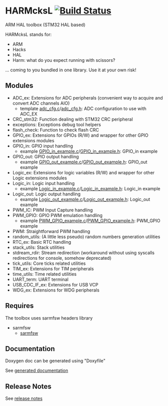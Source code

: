 # HARMcksL [![Build Status](https://travis-ci.com/SMFSW/HARMcksL.svg?branch=master)](https://travis-ci.com/SMFSW/HARMcksL)

ARM HAL toolbox (STM32 HAL based)

HARMcksL stands for:
- ARM
- Hacks
- HAL
- Harm: what do you expect running with scissors?

... coming to you bundled in one library.
Use it at your own risk!

## Modules

- ADC_ex: Extensions for ADC peripherals (convenient way to acquire and convert ADC channels AIO)
  - template [adc_cfg.c](templates/adc_cfg.c.txt)/[adc_cfg.h](templates/adc_cfg.h.txt): ADC configuration to use with ADC_EX
- CRC_stm32: Function dealing with STM32 CRC peripheral
- exceptions: Exceptions debug tool helpers
- flash_check: Function to check flash CRC
- GPIO_ex: Extensions for GPIOs (R/W) and wrapper for other GPIO extensions modules
- GPIO_in: GPIO input handling
  - example [GPIO_in_example.c](templates/GPIO_in_example.c.txt)/[GPIO_in_example.h](templates/GPIO_in_example.h.txt): GPIO_in example
- GPIO_out: GPIO output handling
  - example [GPIO_out_example.c](templates/GPIO_out_example.c.txt)/[GPIO_out_example.h](templates/GPIO_out_example.h.txt): GPIO_out example
- Logic_ex: Extensions for logic variables (R/W) and wrapper for other Logic extensions modules
- Logic_in: Logic input handling
  - example [Logic_in_example.c](templates/Logic_in_example.c.txt)/[Logic_in_example.h](templates/Logic_in_example.h.txt): Logic_in example
- Logic_out: Logic output handling
  - example [Logic_out_example.c](templates/Logic_out_example.c.txt)/[Logic_out_example.h](templates/Logic_out_example.h.txt): Logic_out example
- PWM_IC: PWM Input Capture handling
- PWM_GPIO: GPIO PWM emulation handling
  - example [PWM_GPIO_example.c](templates/PWM_GPIO_example.c.txt)/[PWM_GPIO_example.h](templates/PWM_GPIO_example.h.txt): PWM_GPIO example
- PWM: Straightforward PWM handling
- random_utils: (A little less pseudo) random numbers generation utilities
- RTC_ex: Basic RTC handling
- stack_utils: Stack utilities
- stdream_rdir: Stream redirection (workaround without using syscalls redirections for console, somehow deprecated)
- tick_utils: Core ticks related utilities
- TIM_ex: Extensions for TIM peripherals
- time_utils: Time related utilities
- UART_term: UART terminal
- USB_CDC_IF_ex: Extensions for USB VCP
- WDG_ex: Extensions for WDG peripherals

## Requires

The toolbox uses sarmfsw headers library

- sarmfsw
  - [sarmfsw](https://github.com/SMFSW/sarmfsw)

## Documentation

Doxygen doc can be generated using "Doxyfile"

See [generated documentation](https://smfsw.github.io/HARMcksL/)

## Release Notes

See [release notes](ReleaseNotes.md)
